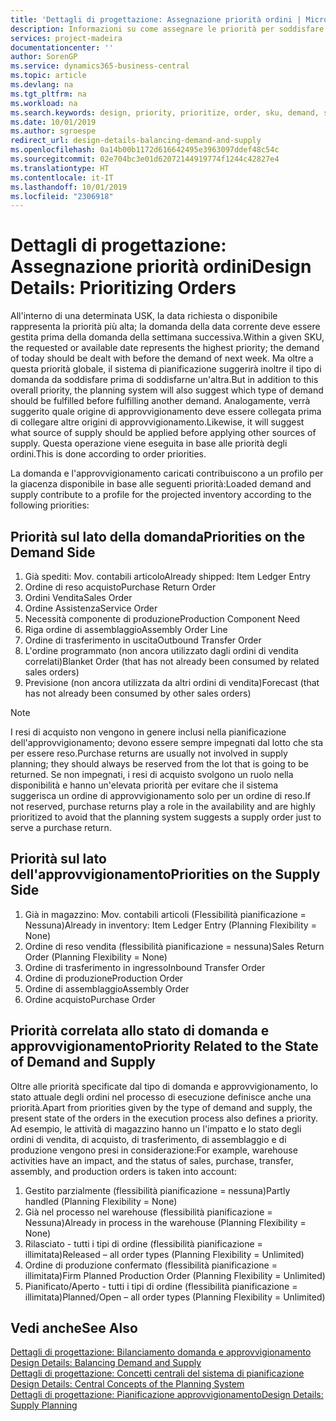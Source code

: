 ```yaml
---
title: 'Dettagli di progettazione: Assegnazione priorità ordini | Microsoft Docs'
description: Informazioni su come assegnare le priorità per soddisfare domanda e approvvigionamento.
services: project-madeira
documentationcenter: ''
author: SorenGP
ms.service: dynamics365-business-central
ms.topic: article
ms.devlang: na
ms.tgt_pltfrm: na
ms.workload: na
ms.search.keywords: design, priority, prioritize, order, sku, demand, supply
ms.date: 10/01/2019
ms.author: sgroespe
redirect_url: design-details-balancing-demand-and-supply
ms.openlocfilehash: 0a14b00b1172d616642495e3963097ddef48c54c
ms.sourcegitcommit: 02e704bc3e01d62072144919774f1244c42827e4
ms.translationtype: HT
ms.contentlocale: it-IT
ms.lasthandoff: 10/01/2019
ms.locfileid: "2306918"
---
```

# <a name="design-details-prioritizing-orders"></a><span data-ttu-id="6574f-103">Dettagli di progettazione: Assegnazione priorità ordini</span><span class="sxs-lookup"><span data-stu-id="6574f-103">Design Details: Prioritizing Orders</span></span>
<span data-ttu-id="6574f-104">All'interno di una determinata USK, la data richiesta o disponibile rappresenta la priorità più alta; la domanda della data corrente deve essere gestita prima della domanda della settimana successiva.</span><span class="sxs-lookup"><span data-stu-id="6574f-104">Within a given SKU, the requested or available date represents the highest priority; the demand of today should be dealt with before the demand of next week.</span></span> <span data-ttu-id="6574f-105">Ma oltre a questa priorità globale, il sistema di pianificazione suggerirà inoltre il tipo di domanda da soddisfare prima di soddisfarne un'altra.</span><span class="sxs-lookup"><span data-stu-id="6574f-105">But in addition to this overall priority, the planning system will also suggest which type of demand should be fulfilled before fulfilling another demand.</span></span> <span data-ttu-id="6574f-106">Analogamente, verrà suggerito quale origine di approvvigionamento deve essere collegata prima di collegare altre origini di approvvigionamento.</span><span class="sxs-lookup"><span data-stu-id="6574f-106">Likewise, it will suggest what source of supply should be applied before applying other sources of supply.</span></span> <span data-ttu-id="6574f-107">Questa operazione viene eseguita in base alle priorità degli ordini.</span><span class="sxs-lookup"><span data-stu-id="6574f-107">This is done according to order priorities.</span></span>  

<span data-ttu-id="6574f-108">La domanda e l'approvvigionamento caricati contribuiscono a un profilo per la giacenza disponibile in base alle seguenti priorità:</span><span class="sxs-lookup"><span data-stu-id="6574f-108">Loaded demand and supply contribute to a profile for the projected inventory according to the following priorities:</span></span>  

## <a name="priorities-on-the-demand-side"></a><span data-ttu-id="6574f-109">Priorità sul lato della domanda</span><span class="sxs-lookup"><span data-stu-id="6574f-109">Priorities on the Demand Side</span></span>  
1. <span data-ttu-id="6574f-110">Già spediti: Mov. contabili articolo</span><span class="sxs-lookup"><span data-stu-id="6574f-110">Already shipped: Item Ledger Entry</span></span>  
2. <span data-ttu-id="6574f-111">Ordine di reso acquisto</span><span class="sxs-lookup"><span data-stu-id="6574f-111">Purchase Return Order</span></span>  
3. <span data-ttu-id="6574f-112">Ordini Vendita</span><span class="sxs-lookup"><span data-stu-id="6574f-112">Sales Order</span></span>  
4. <span data-ttu-id="6574f-113">Ordine Assistenza</span><span class="sxs-lookup"><span data-stu-id="6574f-113">Service Order</span></span>  
5. <span data-ttu-id="6574f-114">Necessità componente di produzione</span><span class="sxs-lookup"><span data-stu-id="6574f-114">Production Component Need</span></span>  
6. <span data-ttu-id="6574f-115">Riga ordine di assemblaggio</span><span class="sxs-lookup"><span data-stu-id="6574f-115">Assembly Order Line</span></span>  
7. <span data-ttu-id="6574f-116">Ordine di trasferimento in uscita</span><span class="sxs-lookup"><span data-stu-id="6574f-116">Outbound Transfer Order</span></span>  
8. <span data-ttu-id="6574f-117">L'ordine programmato (non ancora utilizzato dagli ordini di vendita correlati)</span><span class="sxs-lookup"><span data-stu-id="6574f-117">Blanket Order (that has not already been consumed by related sales orders)</span></span>  
9. <span data-ttu-id="6574f-118">Previsione (non ancora utilizzata da altri ordini di vendita)</span><span class="sxs-lookup"><span data-stu-id="6574f-118">Forecast (that has not already been consumed by other sales orders)</span></span>  

> [!NOTE]  
>  <span data-ttu-id="6574f-119">I resi di acquisto non vengono in genere inclusi nella pianificazione dell'approvvigionamento; devono essere sempre impegnati dal lotto che sta per essere reso.</span><span class="sxs-lookup"><span data-stu-id="6574f-119">Purchase returns are usually not involved in supply planning; they should always be reserved from the lot that is going to be returned.</span></span> <span data-ttu-id="6574f-120">Se non impegnati, i resi di acquisto svolgono un ruolo nella disponibilità e hanno un'elevata priorità per evitare che il sistema suggerisca un ordine di approvvigionamento solo per un ordine di reso.</span><span class="sxs-lookup"><span data-stu-id="6574f-120">If not reserved, purchase returns play a role in the availability and are highly prioritized to avoid that the planning system suggests a supply order just to serve a purchase return.</span></span>  

## <a name="priorities-on-the-supply-side"></a><span data-ttu-id="6574f-121">Priorità sul lato dell'approvvigionamento</span><span class="sxs-lookup"><span data-stu-id="6574f-121">Priorities on the Supply Side</span></span>  
1. <span data-ttu-id="6574f-122">Già in magazzino: Mov. contabili articoli (Flessibilità pianificazione = Nessuna)</span><span class="sxs-lookup"><span data-stu-id="6574f-122">Already in inventory: Item Ledger Entry (Planning Flexibility = None)</span></span>  
2. <span data-ttu-id="6574f-123">Ordine di reso vendita (flessibilità pianificazione = nessuna)</span><span class="sxs-lookup"><span data-stu-id="6574f-123">Sales Return Order (Planning Flexibility = None)</span></span>  
3. <span data-ttu-id="6574f-124">Ordine di trasferimento in ingresso</span><span class="sxs-lookup"><span data-stu-id="6574f-124">Inbound Transfer Order</span></span>  
4. <span data-ttu-id="6574f-125">Ordine di produzione</span><span class="sxs-lookup"><span data-stu-id="6574f-125">Production Order</span></span>  
5. <span data-ttu-id="6574f-126">Ordine di assemblaggio</span><span class="sxs-lookup"><span data-stu-id="6574f-126">Assembly Order</span></span>  
6. <span data-ttu-id="6574f-127">Ordine acquisto</span><span class="sxs-lookup"><span data-stu-id="6574f-127">Purchase Order</span></span>  

## <a name="priority-related-to-the-state-of-demand-and-supply"></a><span data-ttu-id="6574f-128">Priorità correlata allo stato di domanda e approvvigionamento</span><span class="sxs-lookup"><span data-stu-id="6574f-128">Priority Related to the State of Demand and Supply</span></span>  
<span data-ttu-id="6574f-129">Oltre alle priorità specificate dal tipo di domanda e approvvigionamento, lo stato attuale degli ordini nel processo di esecuzione definisce anche una priorità.</span><span class="sxs-lookup"><span data-stu-id="6574f-129">Apart from priorities given by the type of demand and supply, the present state of the orders in the execution process also defines a priority.</span></span> <span data-ttu-id="6574f-130">Ad esempio, le attività di magazzino hanno un l'impatto e lo stato degli ordini di vendita, di acquisto, di trasferimento, di assemblaggio e di produzione vengono presi in considerazione:</span><span class="sxs-lookup"><span data-stu-id="6574f-130">For example, warehouse activities have an impact, and the status of sales, purchase, transfer, assembly, and production orders is taken into account:</span></span>  

1. <span data-ttu-id="6574f-131">Gestito parzialmente (flessibilità pianificazione = nessuna)</span><span class="sxs-lookup"><span data-stu-id="6574f-131">Partly handled (Planning Flexibility = None)</span></span>  
2. <span data-ttu-id="6574f-132">Già nel processo nel warehouse (flessibilità pianificazione = Nessuna)</span><span class="sxs-lookup"><span data-stu-id="6574f-132">Already in process in the warehouse (Planning Flexibility = None)</span></span>  
3. <span data-ttu-id="6574f-133">Rilasciato - tutti i tipi di ordine (flessibilità pianificazione = illimitata)</span><span class="sxs-lookup"><span data-stu-id="6574f-133">Released – all order types (Planning Flexibility = Unlimited)</span></span>  
4. <span data-ttu-id="6574f-134">Ordine di produzione confermato (flessibilità pianificazione = illimitata)</span><span class="sxs-lookup"><span data-stu-id="6574f-134">Firm Planned Production Order (Planning Flexibility = Unlimited)</span></span>  
5. <span data-ttu-id="6574f-135">Pianificato/Aperto - tutti i tipi di ordine (flessibilità pianificazione = illimitata)</span><span class="sxs-lookup"><span data-stu-id="6574f-135">Planned/Open – all order types (Planning Flexibility = Unlimited)</span></span>  

## <a name="see-also"></a><span data-ttu-id="6574f-136">Vedi anche</span><span class="sxs-lookup"><span data-stu-id="6574f-136">See Also</span></span>  
<span data-ttu-id="6574f-137">[Dettagli di progettazione: Bilanciamento domanda e approvvigionamento](design-details-balancing-demand-and-supply.md) </span><span class="sxs-lookup"><span data-stu-id="6574f-137">[Design Details: Balancing Demand and Supply](design-details-balancing-demand-and-supply.md) </span></span>  
<span data-ttu-id="6574f-138">[Dettagli di progettazione: Concetti centrali del sistema di pianificazione](design-details-central-concepts-of-the-planning-system.md) </span><span class="sxs-lookup"><span data-stu-id="6574f-138">[Design Details: Central Concepts of the Planning System](design-details-central-concepts-of-the-planning-system.md) </span></span>  
[<span data-ttu-id="6574f-139">Dettagli di progettazione: Pianificazione approvvigionamento</span><span class="sxs-lookup"><span data-stu-id="6574f-139">Design Details: Supply Planning</span></span>](design-details-supply-planning.md)
